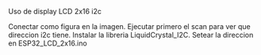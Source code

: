 Uso de display LCD 2x16 i2c 

Conectar como figura en la imagen.
Ejecutar primero el scan para ver que direccion i2c tiene.
Instalar la libreria LiquidCrystal_I2C. Setear la direccion en ESP32_LCD_2x16.ino
